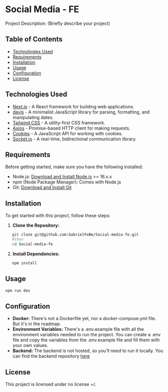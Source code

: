 # Social Media - FE

Project Description: (Briefly describe your project)

## Table of Contents

- [Technologies Used](#technologies-used)
- [Requirements](#requirements)
- [Installation](#installation)
- [Usage](#usage)
- [Configuration](#configuration)
- [License](#license)

## Technologies Used

- [Next.js](https://nextjs.org/) - A React framework for building web applications.
- [dayjs](https://day.js.org/) - A minimalist JavaScript library for parsing, formatting, and manipulating dates.
- [Tailwind CSS](https://tailwindcss.com/) - A utility-first CSS framework.
- [Axios](https://axios-http.com/) - Promise-based HTTP client for making requests.
- [Cookies](https://github.com/js-cookie/js-cookie) - A JavaScript API for working with cookies.
- [Socket.io](https://socket.io/) - A real-time, bidirectional communication library.

## Requirements

Before getting started, make sure you have the following installed:

- Node.js: [Download and Install Node.js](https://nodejs.org/) >= 16.x.x
- npm (Node Package Manager): Comes with Node.js
- Git: [Download and Install Git](https://git-scm.com/downloads)

## Installation

To get started with this project, follow these steps:

1. **Clone the Repository:**

```bash
   git clone git@github.com:GabrielFeBe/Social-media-fe.git
   #then
   cd Social-media-fe
```

2. **Install Dependencies:**

```bash
   npm install
```

## Usage

```bash
npm run dev
```

## Configuration

- **Docker:** There's not a Dockerfile yet, nor a docker-compose.yml file. But it's in the roadmap.
- **Environment Variables:** There's a .env.example file with all the environment variables needed to run the project. You can create a .env file and copy the variables from the .env.example file and fill them with your own values.
- **Backend:** The backend is not hosted, so you'll need to run it locally. You can find the backend repository [here]("https://github.com/GabrielFeBe/Social-media")

## License

This project is licensed under no license =/.
